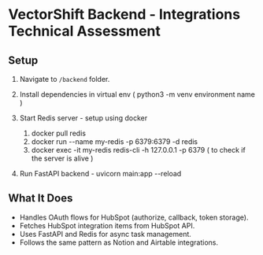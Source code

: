 # VectorShift Backend - Integrations Technical Assessment

## Setup

1. Navigate to `/backend` folder.
2. Install dependencies in virtual env ( python3 -m venv environment name )
3. Start Redis server - setup using docker
   1. docker pull redis
   2. docker run --name my-redis -p 6379:6379 -d redis
   3. docker exec -it my-redis redis-cli -h 127.0.0.1 -p 6379 ( to check if the server is alive )

4. Run FastAPI backend - uvicorn main:app --reload



## What It Does

- Handles OAuth flows for HubSpot (authorize, callback, token storage).
- Fetches HubSpot integration items from HubSpot API.
- Uses FastAPI and Redis for async task management.
- Follows the same pattern as Notion and Airtable integrations.

